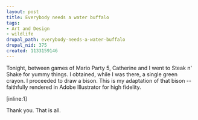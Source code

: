 ```yaml
--- 
layout: post
title: Everybody needs a water buffalo
tags: 
- Art and Design
- wildlife
drupal_path: everybody-needs-a-water-buffalo
drupal_nid: 375
created: 1133159146
---
```

Tonight, between games of Mario Party 5, Catherine and I went to Steak n' Shake for yummy things. I obtained, while I was there, a single green crayon. I proceeded to draw a bison. This is my adaptation of that bison -- faithfully rendered in Adobe Illustrator for high fidelity.



[inline:1]



Thank you. That is all.
